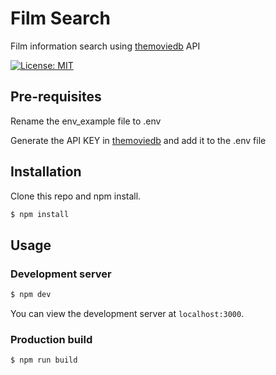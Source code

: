 # Film Search 

Film information search using [themoviedb](https://www.themoviedb.org/) API 

[![License: MIT](https://img.shields.io/badge/License-MIT-blue.svg)](https://opensource.org/licenses/MIT)

## Pre-requisites

Rename the env_example file to .env 

Generate the API KEY in [themoviedb](https://www.themoviedb.org/) and add it to the .env file

## Installation

Clone this repo and npm install.

```bash
$ npm install
```

## Usage

### Development server

```bash
$ npm dev
```

You can view the development server at `localhost:3000`.

### Production build

```bash
$ npm run build
```



